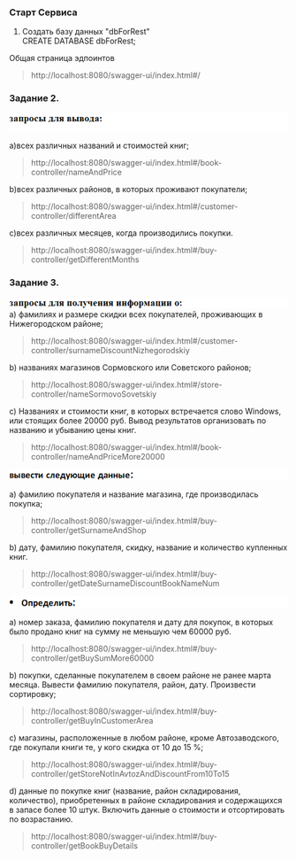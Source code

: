 ### Старт Сервиса
1. Cоздать базу данных "dbForRest"   
   CREATE DATABASE dbForRest;

Общая страница эдпоинтов 
>http://localhost:8080/swagger-ui/index.html#/

### Задание 2.

![img.png](img.png)

a)всех различных названий и стоимостей книг;

>http://localhost:8080/swagger-ui/index.html#/book-controller/nameAndPrice

b)всех различных районов, в которых проживают покупатели;

>http://localhost:8080/swagger-ui/index.html#/customer-controller/differentArea

c)всех различных месяцев, когда производились покупки.

>http://localhost:8080/swagger-ui/index.html#/buy-controller/getDifferentMonths

### Задание 3.

![img_1.png](img_1.png)
a)	фамилиях и размере скидки всех покупателей, проживающих в Нижегородском районе;

>http://localhost:8080/swagger-ui/index.html#/customer-controller/surnameDiscountNizhegorodskiy

b)	названиях магазинов Сормовского или Советского районов;

>http://localhost:8080/swagger-ui/index.html#/store-controller/nameSormovoSovetskiy

c)	Названиях  и стоимости книг, в которых встречается слово Windows, или стоящих более 20000 руб. Вывод результатов организовать по названию и убыванию цены книг.

>http://localhost:8080/swagger-ui/index.html#/book-controller/nameAndPriceMore20000

![img_2.png](img_2.png)

a) фамилию покупателя и название магазина, где производилась покупка;

>http://localhost:8080/swagger-ui/index.html#/buy-controller/getSurnameAndShop

b) дату, фамилию покупателя, скидку, название и количество купленных книг.

>http://localhost:8080/swagger-ui/index.html#/buy-controller/getDateSurnameDiscountBookNameNum

![img_3.png](img_3.png)

a) номер заказа, фамилию покупателя и дату для покупок, в которых было продано книг на сумму не меньшую чем 60000 руб.

>http://localhost:8080/swagger-ui/index.html#/buy-controller/getBuySumMore60000

b) покупки, сделанные покупателем в своем районе не ранее марта месяца. Вывести фамилию покупателя, район, дату. Произвести сортировку;

>http://localhost:8080/swagger-ui/index.html#/buy-controller/getBuyInCustomerArea

c) магазины, расположенные в любом районе, кроме Автозаводского, где покупали книги те, у кого скидка от 10 до 15 %;

>http://localhost:8080/swagger-ui/index.html#/buy-controller/getStoreNotInAvtozAndDiscountFrom10To15

d) данные по покупке книг (название, район складирования, количество), приобретенных в районе складирования и содержащихся в запасе более 10 штук. Включить данные о стоимости и отсортировать по возрастанию. 

>http://localhost:8080/swagger-ui/index.html#/buy-controller/getBookBuyDetails